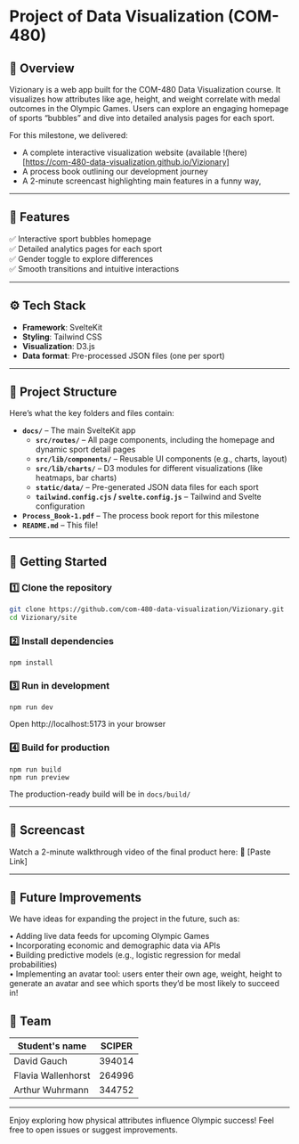 # Project of Data Visualization (COM-480)

## 🌟 Overview

Vizionary is a web app built for the COM-480 Data Visualization course. It visualizes how attributes like age, height, and weight correlate with medal outcomes in the Olympic Games. Users can explore an engaging homepage of sports “bubbles” and dive into detailed analysis pages for each sport.

For this milestone, we delivered:
- A complete interactive visualization website (available !(here)[https://com-480-data-visualization.github.io/Vizionary]
- A process book outlining our development journey  
- A 2-minute screencast highlighting main features in a funny way,  

---

## 🚀 Features

✅ Interactive sport bubbles homepage  
✅ Detailed analytics pages for each sport  
✅ Gender toggle to explore differences  
✅ Smooth transitions and intuitive interactions  

---

## ⚙️ Tech Stack

- **Framework**: SvelteKit  
- **Styling**: Tailwind CSS  
- **Visualization**: D3.js  
- **Data format**: Pre-processed JSON files (one per sport)  

---

## 📂 Project Structure

Here’s what the key folders and files contain:

- **`docs/`** – The main SvelteKit app  
  - **`src/routes/`** – All page components, including the homepage and dynamic sport detail pages  
  - **`src/lib/components/`** – Reusable UI components (e.g., charts, layout)  
  - **`src/lib/charts/`** – D3 modules for different visualizations (like heatmaps, bar charts)  
  - **`static/data/`** – Pre-generated JSON data files for each sport  
  - **`tailwind.config.cjs` / `svelte.config.js`** – Tailwind and Svelte configuration  
- **`Process_Book-1.pdf`** – The process book report for this milestone  
- **`README.md`** – This file!  

---

## 🔧 Getting Started



### 1️⃣ Clone the repository
```bash
git clone https://github.com/com-480-data-visualization/Vizionary.git
cd Vizionary/site
```

### 2️⃣ Install dependencies
```
npm install
```

### 3️⃣ Run in development
```
npm run dev
```
Open http://localhost:5173 in your browser

### 4️⃣ Build for production
```
npm run build
npm run preview
```
The production-ready build will be in `docs/build/`

---

## 🎥 Screencast

Watch a 2-minute walkthrough video of the final product here:
🔗 [Paste Link]

---

## 🚀 Future Improvements

We have ideas for expanding the project in the future, such as:

• Adding live data feeds for upcoming Olympic Games  
• Incorporating economic and demographic data via APIs  
• Building predictive models (e.g., logistic regression for medal probabilities)  
• Implementing an avatar tool: users enter their own age, weight, height to generate an avatar and see which sports they’d be most likely to succeed in!

## 👥 Team


| Student's name | SCIPER |
| -------------- | ------ |
| David Gauch | 394014 |
| Flavia Wallenhorst | 264996 |
| Arthur Wuhrmann | 344752 |

---
Enjoy exploring how physical attributes influence Olympic success!
Feel free to open issues or suggest improvements.
